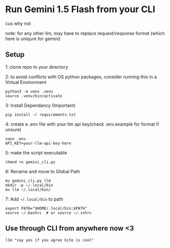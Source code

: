 # Run Gemini 1.5 Flash from your CLI
cus why not

note: for any other llm, may have to replace request/response format (which here is uniqure for gemini)

## Setup
1: clone repo to your directory

2: to avoid conflicts with OS python packages, consider running this in a Virtual Environment
```
python3 -m venv .venv
source .venv/bin/activate
```
3: Install Dependancy (Important)
```
pip install -r requirements.txt
```
4: create a .env file with your llm api key(check .env.example for format if unsure)
```
nano .env
API_KEY=your-llm-api-key-here
```
5: make the script executable
```
chmod +x gemini_cli.py
```
6: Rename and move to Global Path
```
mv gemini_cli.py llm
mkdir -p ~/.local/bin
mv llm ~/.local/bin/
```
7: Add ``~/.local/bin`` to path 
```
export PATH="$HOME/.local/bin:$PATH"
source ~/.bashrc  # or source ~/.zshrc
```

## Use through CLI from anywhere now <3
```
llm "say yes if you agree kito is cool"
```
